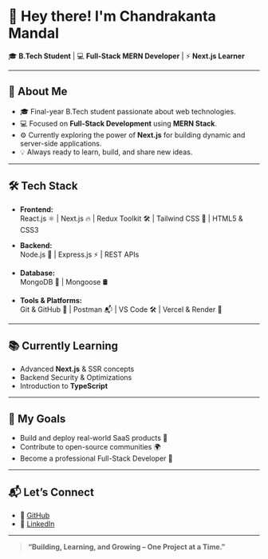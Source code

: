 # 👋 Hey there! I'm Chandrakanta Mandal

🎓 **B.Tech Student** | 💻 **Full-Stack MERN Developer** | ⚡️ **Next.js Learner**

---

## 🚀 About Me
- 🎓 Final-year B.Tech student passionate about web technologies.
- 💻 Focused on **Full-Stack Development** using **MERN Stack**.
- ⚙️ Currently exploring the power of **Next.js** for building dynamic and server-side applications.
- 💡 Always ready to learn, build, and share new ideas.

---

## 🛠️ Tech Stack
- **Frontend:**  
  React.js ⚛️ | Next.js 🔥 | Redux Toolkit 🛠️ | Tailwind CSS 🎨 | HTML5 & CSS3

- **Backend:**  
  Node.js 🚀 | Express.js ⚡️ | REST APIs

- **Database:**  
  MongoDB 🍃 | Mongoose 🛢️

- **Tools & Platforms:**  
  Git & GitHub 🔗 | Postman 📬 | VS Code 🛠️ | Vercel & Render 🚀

---

## 📚 Currently Learning
- Advanced **Next.js** & SSR concepts
- Backend Security & Optimizations
- Introduction to **TypeScript**

---

## 🎯 My Goals
- Build and deploy real-world SaaS products 🚀
- Contribute to open-source communities 🌍
- Become a professional Full-Stack Developer 💼

---

## 📬 Let’s Connect
- 🔗 [GitHub](https://github.com/ChandrakantaMandal)
- 🔗 [LinkedIn](https://linkedin.com/chandrakanta-mandal-870317332)

---

> **“Building, Learning, and Growing – One Project at a Time.”**
